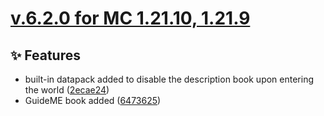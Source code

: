 # [v.6.2.0 for MC 1.21.10, 1.21.9](https://github.com/XxRexRaptorxX/RuneCraft/compare/v.6.2.0-dev1...v.6.2.0-dev3)

## ✨ Features

- built-in datapack added to disable the description book upon entering the world ([2ecae24](https://github.com/XxRexRaptorxX/RuneCraft/commit/2ecae2448ea30b2478c3ea716cff3ba0b15cfeff))
- GuideME book added ([6473625](https://github.com/XxRexRaptorxX/RuneCraft/commit/647362580d440f6fd9bf02e077a3452dc7fcf0ff))

